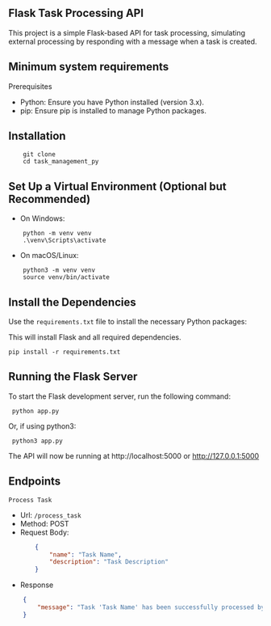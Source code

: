## Flask Task Processing API

This project is a simple Flask-based API for task processing, simulating external processing by responding with a message when a task is created.

## Minimum system requirements
Prerequisites
- Python: Ensure you have Python installed (version 3.x).
- pip: Ensure pip is installed to manage Python packages.

## Installation
```
    git clone 
    cd task_management_py
```

## Set Up a Virtual Environment (Optional but Recommended)

- On Windows:
```
    python -m venv venv
    .\venv\Scripts\activate
```

- On macOS/Linux:

```
    python3 -m venv venv
    source venv/bin/activate
```

##  Install the Dependencies

Use the `requirements.txt` file to install the necessary Python packages:

This will install Flask and all required dependencies.

```
pip install -r requirements.txt

```

## Running the Flask Server
 To start the Flask development server, run the following command:
 ```
  python app.py
 ```

Or, if using python3:

```
 python3 app.py
```

The API will now be running at http://localhost:5000 or   http://127.0.0.1:5000


## Endpoints
    Process Task
 - Url: `/process_task`
 - Method: POST
 - Request Body:
    ```json
        {
            "name": "Task Name",
            "description": "Task Description"
        }
    ```
- Response

```json
    {
        "message": "Task 'Task Name' has been successfully processed by Python."
    }
```